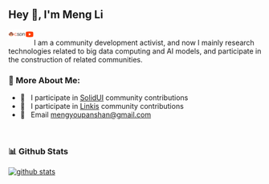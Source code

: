 ## Hey 👋, I'm Meng Li
<a href='https://blog.csdn.net/qq_19968255?type=blog'><img align='left' alt="csdn" src="img/csdn.png" height='18px'/></a>
<a href='https://www.youtube.com/@dlimeng'><img align='left' alt="youtube" src="img/youtube.png" height='18px'/></a>
<br/>
I am a community development activist, and now I mainly research technologies related to big data computing and AI models, and participate in the construction of related communities.
<br/>


### 🧐 More About Me:

- 🔭 &nbsp; I participate in [SolidUI](https://github.com/CloudOrc/SolidUI) community contributions
- 🤝 &nbsp; I participate in [Linkis](https://github.com/apache/linkis) community contributions
- 🎨 &nbsp; Email mengyoupanshan@gmail.com
<br>


### 📊 Github Stats
<a href=''>

![github stats](https://github-readme-stats.vercel.app/api?username=Dlimeng&show_icons=true)

</a>

<br>
